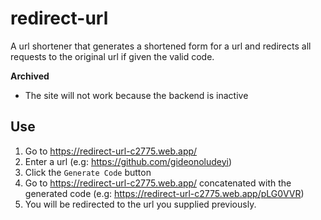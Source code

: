 # redirect-url
A url shortener that generates a shortened form for a url and redirects all requests to the original url if given the valid code.

**Archived**
- The site will not work because the backend is inactive

## Use
1. Go to https://redirect-url-c2775.web.app/
2. Enter a url (e.g: https://github.com/gideonoludeyi)
3. Click the `Generate Code` button
4. Go to https://redirect-url-c2775.web.app/ concatenated with the generated code (e.g: https://redirect-url-c2775.web.app/pLG0VVR)
5. You will be redirected to the url you supplied previously.

